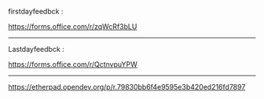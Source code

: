 firstdayfeedbck : 

https://forms.office.com/r/zqWcRf3bLU

--------------------

Lastdayfeedbck :

https://forms.office.com/r/QctnvpuYPW

-------------------------

https://etherpad.opendev.org/p/r.79830bb6f4e9595e3b420ed216fd7897
